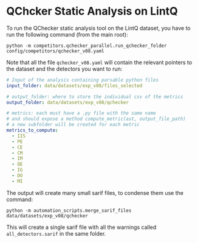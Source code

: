 # QChcker Static Analysis on LintQ

To run the QChecker static analysis tool on the LintQ dataset, you have to run the following command (from the main root):
```shell
python -m competitors.qchecker_parallel.run_qchecker_folder config/competitors/qchecker_v08.yaml
```

Note that all the file `qchecker_v08.yaml` will contain the relevant pointers to the dataset and the detectors you want to run:

```yaml
# Input of the analysis containing parsable python files
input_folder: data/datasets/exp_v08/files_selected

# output_folder: where to store the individual csv of the metrics
output_folder: data/datasets/exp_v08/qchecker

# metrics: each must have a .py file with the same name
# and should expose a method compute_metric(ast, output_file_path)
# a new subfolder will be created for each metric
metrics_to_compute:
  - IIS
  - PE
  - CE
  - CM
  - IM
  - QE
  - IG
  - DO
  - MI
```

The output will create many small sarif files, to condense them use the command:
```shell
python -m automation_scripts.merge_sarif_files data/datasets/exp_v08/qchecker
```
This will create a single sarif file with all the warnings called `all_detectors.sarif` in the same folder.
